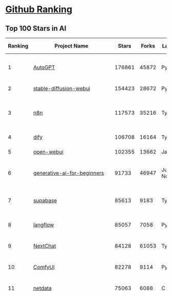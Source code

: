[Github Ranking](../README.md)
==========

## Top 100 Stars in AI

| Ranking | Project Name | Stars | Forks | Language | Open Issues | Description | Last Commit |
| ------- | ------------ | ----- | ----- | -------- | ----------- | ----------- | ----------- |
| 1 | [AutoGPT](https://github.com/Significant-Gravitas/AutoGPT) | 176861 | 45872 | Python | 140 | AutoGPT is the vision of accessible AI for everyone, to use and to build on. Our mission is to provide the tools, so that you can focus on what matters. | 2025-07-12T23:23:10Z |
| 2 | [stable-diffusion-webui](https://github.com/AUTOMATIC1111/stable-diffusion-webui) | 154423 | 28672 | Python | 2360 | Stable Diffusion web UI | 2025-05-03T06:17:03Z |
| 3 | [n8n](https://github.com/n8n-io/n8n) | 117573 | 35216 | TypeScript | 556 | Fair-code workflow automation platform with native AI capabilities. Combine visual building with custom code, self-host or cloud, 400+ integrations. | 2025-07-12T17:38:24Z |
| 4 | [dify](https://github.com/langgenius/dify) | 106708 | 16164 | TypeScript | 675 | Production-ready platform for agentic workflow development. | 2025-07-12T17:44:34Z |
| 5 | [open-webui](https://github.com/open-webui/open-webui) | 102355 | 13662 | JavaScript | 184 | User-friendly AI Interface (Supports Ollama, OpenAI API, ...) | 2025-07-13T00:53:29Z |
| 6 | [generative-ai-for-beginners](https://github.com/microsoft/generative-ai-for-beginners) | 91733 | 46947 | Jupyter Notebook | 6 | 21 Lessons, Get Started Building with Generative AI  🔗 https://microsoft.github.io/generative-ai-for-beginners/ | 2025-07-07T03:45:11Z |
| 7 | [supabase](https://github.com/supabase/supabase) | 85613 | 9183 | TypeScript | 270 | The Postgres development platform. Supabase gives you a dedicated Postgres database to build your web, mobile, and AI applications. | 2025-07-11T22:42:04Z |
| 8 | [langflow](https://github.com/langflow-ai/langflow) | 85057 | 7058 | Python | 446 | Langflow is a powerful tool for building and deploying AI-powered agents and workflows. | 2025-07-13T00:30:23Z |
| 9 | [NextChat](https://github.com/ChatGPTNextWeb/NextChat) | 84128 | 61053 | TypeScript | 647 | ✨ Light and Fast AI Assistant. Support: Web \| iOS \| MacOS \| Android \|  Linux \| Windows | 2025-07-08T15:35:23Z |
| 10 | [ComfyUI](https://github.com/comfyanonymous/ComfyUI) | 82278 | 9114 | Python | 2401 | The most powerful and modular diffusion model GUI, api and backend with a graph/nodes interface. | 2025-07-12T21:00:12Z |
| 11 | [netdata](https://github.com/netdata/netdata) | 75063 | 6088 | C | 163 | The fastest path to AI-powered full stack observability, even for lean teams. | 2025-07-13T00:26:45Z |
| 12 | [funNLP](https://github.com/fighting41love/funNLP) | 74742 | 14913 | Python | 33 | 中英文敏感词、语言检测、中外手机/电话归属地/运营商查询、名字推断性别、手机号抽取、身份证抽取、邮箱抽取、中日文人名库、中文缩写库、拆字词典、词汇情感值、停用词、反动词表、暴恐词表、繁简体转换、英文模拟中文发音、汪峰歌词生成器、职业名称词库、同义词库、反义词库、否定词库、汽车品牌词库、汽车零件词库、连续英文切割、各种中文词向量、公司名字大全、古诗词库、IT词库、财经词库、成语词库、地名词库、历史名人词库、诗词词库、医学词库、饮食词库、法律词库、汽车词库、动物词库、中文聊天语料、中文谣言数据、百度中文问答数据集、句子相似度匹配算法集合、bert资源、文本生成&摘要相关工具、cocoNLP信息抽取工具、国内电话号码正则匹配、清华大学XLORE:中英文跨语言百科知识图谱、清华大学人工智能技术系列报告、自然语言生成、NLU太难了系列、自动对联数据及机器人、用户名黑名单列表、罪名法务名词及分类模型、微信公众号语料、cs224n深度学习自然语言处理课程、中文手写汉字识别、中文自然语言处理 语料/数据集、变量命名神器、分词语料库+代码、任务型对话英文数据集、ASR 语音数据集 + 基于深度学习的中文语音识别系统、笑声检测器、Microsoft多语言数字/单位/如日期时间识别包、中华新华字典数据库及api(包括常用歇后语、成语、词语和汉字)、文档图谱自动生成、SpaCy 中文模型、Common Voice语音识别数据集新版、神经网络关系抽取、基于bert的命名实体识别、关键词(Keyphrase)抽取包pke、基于医疗领域知识图谱的问答系统、基于依存句法与语义角色标注的事件三元组抽取、依存句法分析4万句高质量标注数据、cnocr：用来做中文OCR的Python3包、中文人物关系知识图谱项目、中文nlp竞赛项目及代码汇总、中文字符数据、speech-aligner: 从“人声语音”及其“语言文本”产生音素级别时间对齐标注的工具、AmpliGraph: 知识图谱表示学习(Python)库：知识图谱概念链接预测、Scattertext 文本可视化(python)、语言/知识表示工具：BERT & ERNIE、中文对比英文自然语言处理NLP的区别综述、Synonyms中文近义词工具包、HarvestText领域自适应文本挖掘工具（新词发现-情感分析-实体链接等）、word2word：(Python)方便易用的多语言词-词对集：62种语言/3,564个多语言对、语音识别语料生成工具：从具有音频/字幕的在线视频创建自动语音识别(ASR)语料库、构建医疗实体识别的模型（包含词典和语料标注）、单文档非监督的关键词抽取、Kashgari中使用gpt-2语言模型、开源的金融投资数据提取工具、文本自动摘要库TextTeaser: 仅支持英文、人民日报语料处理工具集、一些关于自然语言的基本模型、基于14W歌曲知识库的问答尝试--功能包括歌词接龙and已知歌词找歌曲以及歌曲歌手歌词三角关系的问答、基于Siamese bilstm模型的相似句子判定模型并提供训练数据集和测试数据集、用Transformer编解码模型实现的根据Hacker News文章标题自动生成评论、用BERT进行序列标记和文本分类的模板代码、LitBank：NLP数据集——支持自然语言处理和计算人文学科任务的100部带标记英文小说语料、百度开源的基准信息抽取系统、虚假新闻数据集、Facebook: LAMA语言模型分析，提供Transformer-XL/BERT/ELMo/GPT预训练语言模型的统一访问接口、CommonsenseQA：面向常识的英文QA挑战、中文知识图谱资料、数据及工具、各大公司内部里大牛分享的技术文档 PDF 或者 PPT、自然语言生成SQL语句（英文）、中文NLP数据增强（EDA）工具、英文NLP数据增强工具 、基于医药知识图谱的智能问答系统、京东商品知识图谱、基于mongodb存储的军事领域知识图谱问答项目、基于远监督的中文关系抽取、语音情感分析、中文ULMFiT-情感分析-文本分类-语料及模型、一个拍照做题程序、世界各国大规模人名库、一个利用有趣中文语料库 qingyun 训练出来的中文聊天机器人、中文聊天机器人seqGAN、省市区镇行政区划数据带拼音标注、教育行业新闻语料库包含自动文摘功能、开放了对话机器人-知识图谱-语义理解-自然语言处理工具及数据、中文知识图谱：基于百度百科中文页面-抽取三元组信息-构建中文知识图谱、masr: 中文语音识别-提供预训练模型-高识别率、Python音频数据增广库、中文全词覆盖BERT及两份阅读理解数据、ConvLab：开源多域端到端对话系统平台、中文自然语言处理数据集、基于最新版本rasa搭建的对话系统、基于TensorFlow和BERT的管道式实体及关系抽取、一个小型的证券知识图谱/知识库、复盘所有NLP比赛的TOP方案、OpenCLaP：多领域开源中文预训练语言模型仓库、UER：基于不同语料+编码器+目标任务的中文预训练模型仓库、中文自然语言处理向量合集、基于金融-司法领域(兼有闲聊性质)的聊天机器人、g2pC：基于上下文的汉语读音自动标记模块、Zincbase 知识图谱构建工具包、诗歌质量评价/细粒度情感诗歌语料库、快速转化「中文数字」和「阿拉伯数字」、百度知道问答语料库、基于知识图谱的问答系统、jieba_fast 加速版的jieba、正则表达式教程、中文阅读理解数据集、基于BERT等最新语言模型的抽取式摘要提取、Python利用深度学习进行文本摘要的综合指南、知识图谱深度学习相关资料整理、维基大规模平行文本语料、StanfordNLP 0.2.0：纯Python版自然语言处理包、NeuralNLP-NeuralClassifier：腾讯开源深度学习文本分类工具、端到端的封闭域对话系统、中文命名实体识别：NeuroNER vs. BertNER、新闻事件线索抽取、2019年百度的三元组抽取比赛：“科学空间队”源码、基于依存句法的开放域文本知识三元组抽取和知识库构建、中文的GPT2训练代码、ML-NLP - 机器学习(Machine Learning)NLP面试中常考到的知识点和代码实现、nlp4han:中文自然语言处理工具集(断句/分词/词性标注/组块/句法分析/语义分析/NER/N元语法/HMM/代词消解/情感分析/拼写检查、XLM：Facebook的跨语言预训练语言模型、用基于BERT的微调和特征提取方法来进行知识图谱百度百科人物词条属性抽取、中文自然语言处理相关的开放任务-数据集-当前最佳结果、CoupletAI - 基于CNN+Bi-LSTM+Attention 的自动对对联系统、抽象知识图谱、MiningZhiDaoQACorpus - 580万百度知道问答数据挖掘项目、brat rapid annotation tool: 序列标注工具、大规模中文知识图谱数据：1.4亿实体、数据增强在机器翻译及其他nlp任务中的应用及效果、allennlp阅读理解:支持多种数据和模型、PDF表格数据提取工具 、 Graphbrain：AI开源软件库和科研工具，目的是促进自动意义提取和文本理解以及知识的探索和推断、简历自动筛选系统、基于命名实体识别的简历自动摘要、中文语言理解测评基准，包括代表性的数据集&基准模型&语料库&排行榜、树洞 OCR 文字识别 、从包含表格的扫描图片中识别表格和文字、语声迁移、Python口语自然语言处理工具集(英文)、 similarity：相似度计算工具包，java编写、海量中文预训练ALBERT模型 、Transformers 2.0 、基于大规模音频数据集Audioset的音频增强 、Poplar：网页版自然语言标注工具、图片文字去除，可用于漫画翻译 、186种语言的数字叫法库、Amazon发布基于知识的人-人开放领域对话数据集 、中文文本纠错模块代码、繁简体转换 、 Python实现的多种文本可读性评价指标、类似于人名/地名/组织机构名的命名体识别数据集 、东南大学《知识图谱》研究生课程(资料)、. 英文拼写检查库 、 wwsearch是企业微信后台自研的全文检索引擎、CHAMELEON：深度学习新闻推荐系统元架构 、 8篇论文梳理BERT相关模型进展与反思、DocSearch：免费文档搜索引擎、 LIDA：轻量交互式对话标注工具 、aili - the fastest in-memory index in the East 东半球最快并发索引 、知识图谱车音工作项目、自然语言生成资源大全 、中日韩分词库mecab的Python接口库、中文文本摘要/关键词提取、汉字字符特征提取器 (featurizer)，提取汉字的特征（发音特征、字形特征）用做深度学习的特征、中文生成任务基准测评 、中文缩写数据集、中文任务基准测评 - 代表性的数据集-基准(预训练)模型-语料库-baseline-工具包-排行榜、PySS3：面向可解释AI的SS3文本分类器机器可视化工具 、中文NLP数据集列表、COPE - 格律诗编辑程序、doccano：基于网页的开源协同多语言文本标注工具 、PreNLP：自然语言预处理库、简单的简历解析器，用来从简历中提取关键信息、用于中文闲聊的GPT2模型：GPT2-chitchat、基于检索聊天机器人多轮响应选择相关资源列表(Leaderboards、Datasets、Papers)、(Colab)抽象文本摘要实现集锦(教程 、词语拼音数据、高效模糊搜索工具、NLP数据增广资源集、微软对话机器人框架 、 GitHub Typo Corpus：大规模GitHub多语言拼写错误/语法错误数据集、TextCluster：短文本聚类预处理模块 Short text cluster、面向语音识别的中文文本规范化、BLINK：最先进的实体链接库、BertPunc：基于BERT的最先进标点修复模型、Tokenizer：快速、可定制的文本词条化库、中文语言理解测评基准，包括代表性的数据集、基准(预训练)模型、语料库、排行榜、spaCy 医学文本挖掘与信息提取 、 NLP任务示例项目代码集、 python拼写检查库、chatbot-list - 行业内关于智能客服、聊天机器人的应用和架构、算法分享和介绍、语音质量评价指标(MOSNet, BSSEval, STOI, PESQ, SRMR)、 用138GB语料训练的法文RoBERTa预训练语言模型 、BERT-NER-Pytorch：三种不同模式的BERT中文NER实验、无道词典 - 有道词典的命令行版本，支持英汉互查和在线查询、2019年NLP亮点回顾、 Chinese medical dialogue data 中文医疗对话数据集 、最好的汉字数字(中文数字)-阿拉伯数字转换工具、 基于百科知识库的中文词语多词义/义项获取与特定句子词语语义消歧、awesome-nlp-sentiment-analysis - 情感分析、情绪原因识别、评价对象和评价词抽取、LineFlow：面向所有深度学习框架的NLP数据高效加载器、中文医学NLP公开资源整理 、MedQuAD：(英文)医学问答数据集、将自然语言数字串解析转换为整数和浮点数、Transfer Learning in Natural Language Processing (NLP) 、面向语音识别的中文/英文发音辞典、Tokenizers：注重性能与多功能性的最先进分词器、CLUENER 细粒度命名实体识别 Fine Grained Named Entity Recognition、 基于BERT的中文命名实体识别、中文谣言数据库、NLP数据集/基准任务大列表、nlp相关的一些论文及代码, 包括主题模型、词向量(Word Embedding)、命名实体识别(NER)、文本分类(Text Classificatin)、文本生成(Text Generation)、文本相似性(Text Similarity)计算等，涉及到各种与nlp相关的算法，基于keras和tensorflow 、Python文本挖掘/NLP实战示例、 Blackstone：面向非结构化法律文本的spaCy pipeline和NLP模型通过同义词替换实现文本“变脸” 、中文 预训练 ELECTREA 模型: 基于对抗学习 pretrain Chinese Model 、albert-chinese-ner - 用预训练语言模型ALBERT做中文NER 、基于GPT2的特定主题文本生成/文本增广、开源预训练语言模型合集、多语言句向量包、编码、标记和实现：一种可控高效的文本生成方法、 英文脏话大列表 、attnvis：GPT2、BERT等transformer语言模型注意力交互可视化、CoVoST：Facebook发布的多语种语音-文本翻译语料库，包括11种语言(法语、德语、荷兰语、俄语、西班牙语、意大利语、土耳其语、波斯语、瑞典语、蒙古语和中文)的语音、文字转录及英文译文、Jiagu自然语言处理工具 - 以BiLSTM等模型为基础，提供知识图谱关系抽取 中文分词 词性标注 命名实体识别 情感分析 新词发现 关键词 文本摘要 文本聚类等功能、用unet实现对文档表格的自动检测，表格重建、NLP事件提取文献资源列表 、 金融领域自然语言处理研究资源大列表、CLUEDatasetSearch - 中英文NLP数据集：搜索所有中文NLP数据集，附常用英文NLP数据集 、medical_NER - 中文医学知识图谱命名实体识别 、(哈佛)讲因果推理的免费书、知识图谱相关学习资料/数据集/工具资源大列表、Forte：灵活强大的自然语言处理pipeline工具集 、Python字符串相似性算法库、PyLaia：面向手写文档分析的深度学习工具包、TextFooler：针对文本分类/推理的对抗文本生成模块、Haystack：灵活、强大的可扩展问答(QA)框架、中文关键短语抽取工具 | 2024-05-10T07:38:24Z |
| 13 | [Deep-Live-Cam](https://github.com/hacksider/Deep-Live-Cam) | 71722 | 10279 | Python | 97 | real time face swap and one-click video deepfake with only a single image | 2025-07-09T09:19:26Z |
| 14 | [system-prompts-and-models-of-ai-tools](https://github.com/x1xhlol/system-prompts-and-models-of-ai-tools) | 66464 | 19319 | None | 25 | FULL v0, Cursor, Manus, Same.dev, Lovable, Devin, Replit Agent, Windsurf Agent, VSCode Agent, Dia Browser, Trae AI & Cluely (And other Open Sourced) System Prompts, Tools & AI Models. | 2025-07-08T10:37:54Z |
| 15 | [browser-use](https://github.com/browser-use/browser-use) | 65328 | 7475 | Python | 467 | 🌐 Make websites accessible for AI agents. Automate tasks online with ease. | 2025-07-12T23:42:07Z |
| 16 | [AppFlowy](https://github.com/AppFlowy-IO/AppFlowy) | 64372 | 4427 | Dart | 938 | Bring projects, wikis, and teams together with AI. AppFlowy is the AI collaborative workspace where you achieve more without losing control of your data. The leading open source Notion alternative. | 2025-07-08T03:50:23Z |
| 17 | [lobe-chat](https://github.com/lobehub/lobe-chat) | 63396 | 13182 | TypeScript | 824 | 🤯 Lobe Chat - an open-source, modern design AI chat framework. Supports multiple AI providers (OpenAI / Claude 4 / Gemini / DeepSeek / Ollama / Qwen), Knowledge Base (file upload / RAG ), one click install MCP Marketplace and Artifacts / Thinking. One-click FREE deployment of your private AI Agent application. | 2025-07-13T03:58:52Z |
| 18 | [awesome-mcp-servers](https://github.com/punkpeye/awesome-mcp-servers) | 61367 | 4786 | None | 18 | A collection of MCP servers. | 2025-07-11T16:09:30Z |
| 19 | [ragflow](https://github.com/infiniflow/ragflow) | 59702 | 5958 | Python | 2411 | RAGFlow is an open-source RAG (Retrieval-Augmented Generation) engine based on deep document understanding. | 2025-07-11T13:15:34Z |
| 20 | [LLMs-from-scratch](https://github.com/rasbt/LLMs-from-scratch) | 58803 | 8194 | Jupyter Notebook | 4 | Implement a ChatGPT-like LLM in PyTorch from scratch, step by step | 2025-07-10T21:30:15Z |
| 21 | [gemini-cli](https://github.com/google-gemini/gemini-cli) | 58434 | 5336 | TypeScript | 942 | An open-source AI agent that brings the power of Gemini directly into your terminal. | 2025-07-13T04:00:50Z |
| 22 | [MetaGPT](https://github.com/FoundationAgents/MetaGPT) | 57149 | 6872 | Python | 12 | 🌟 The Multi-Agent Framework: First AI Software Company, Towards Natural Language Programming | 2025-06-30T11:45:55Z |
| 23 | [gpt-engineer](https://github.com/AntonOsika/gpt-engineer) | 54461 | 7194 | Python | 27 | CLI platform to experiment with codegen. Precursor to: https://lovable.dev | 2025-05-14T10:15:10Z |
| 24 | [LLaMA-Factory](https://github.com/hiyouga/LLaMA-Factory) | 54137 | 6628 | Python | 513 | Unified Efficient Fine-Tuning of 100+ LLMs & VLMs (ACL 2024) | 2025-07-11T10:59:53Z |
| 25 | [ChatGPT](https://github.com/lencx/ChatGPT) | 53889 | 6136 | Rust | 817 | 🔮 ChatGPT Desktop Application (Mac, Windows and Linux) | 2024-08-29T17:58:11Z |
| 26 | [meilisearch](https://github.com/meilisearch/meilisearch) | 52292 | 2102 | Rust | 210 | A lightning-fast search engine API bringing AI-powered hybrid search to your sites and applications. | 2025-07-11T20:00:33Z |
| 27 | [awesome-llm-apps](https://github.com/Shubhamsaboo/awesome-llm-apps) | 49835 | 5783 | Python | 1 | Collection of awesome LLM apps with AI Agents and RAG using OpenAI, Anthropic, Gemini and opensource models. | 2025-07-12T20:43:33Z |
| 28 | [crawl4ai](https://github.com/unclecode/crawl4ai) | 47752 | 4617 | Python | 179 | 🚀🤖 Crawl4AI: Open-source LLM Friendly Web Crawler & Scraper. Don't be shy, join here: https://discord.gg/jP8KfhDhyN | 2025-07-12T11:58:35Z |
| 29 | [autogen](https://github.com/microsoft/autogen) | 47182 | 7179 | Python | 390 | A programming framework for agentic AI 🤖 PyPi: autogen-agentchat Discord: https://aka.ms/autogen-discord Office Hour: https://aka.ms/autogen-officehour | 2025-07-13T01:47:14Z |
| 30 | [anything-llm](https://github.com/Mintplex-Labs/anything-llm) | 46424 | 4675 | JavaScript | 243 | The all-in-one Desktop & Docker AI application with built-in RAG, AI agents, No-code agent builder, MCP compatibility,  and more. | 2025-07-12T01:28:18Z |
| 31 | [JeecgBoot](https://github.com/jeecgboot/JeecgBoot) | 43279 | 15440 | Java | 35 | 🔥企业级低代码平台集成了AI应用平台，帮助企业快速实现低代码开发和构建AI应用！前后端分离架构 SpringBoot，SpringCloud、Mybatis，Ant Design4、 Vue3.0、TS+vite！强大的代码生成器让前后端代码一键生成，无需写任何代码! 引领AI低代码开发模式: AI生成->OnlineCoding-> 代码生成-> 手工MERGE，显著的提高效率，又不失灵活~ | 2025-07-12T01:34:09Z |
| 32 | [firecrawl](https://github.com/mendableai/firecrawl) | 42853 | 4034 | TypeScript | 137 | 🔥 Turn entire websites into LLM-ready markdown or structured data. Scrape, crawl and extract with a single API. | 2025-07-11T20:46:20Z |
| 33 | [OpenBB](https://github.com/OpenBB-finance/OpenBB) | 42285 | 3816 | Python | 42 | Investment Research for Everyone, Everywhere. | 2025-07-12T23:15:12Z |
| 34 | [unsloth](https://github.com/unslothai/unsloth) | 41959 | 3352 | Python | 645 | Fine-tuning & Reinforcement Learning for LLMs. 🦥 Train Qwen3, Llama 4, DeepSeek-R1, Gemma 3, TTS 2x faster with 70% less VRAM. | 2025-07-12T22:53:07Z |
| 35 | [ClickHouse](https://github.com/ClickHouse/ClickHouse) | 41681 | 7457 | C++ | 4218 | ClickHouse® is a real-time analytics database management system | 2025-07-13T03:10:26Z |
| 36 | [Flowise](https://github.com/FlowiseAI/Flowise) | 41400 | 21245 | TypeScript | 579 | Build AI Agents, Visually | 2025-07-11T18:26:51Z |
| 37 | [kong](https://github.com/Kong/kong) | 41279 | 4948 | Lua | 66 | 🦍 The Cloud-Native API Gateway and AI Gateway. | 2025-07-02T13:50:31Z |
| 38 | [ailearning](https://github.com/apachecn/ailearning) | 41110 | 11579 | Python | 2 | AiLearning：数据分析+机器学习实战+线性代数+PyTorch+NLTK+TF2 | 2024-11-12T16:21:55Z |
| 39 | [ColossalAI](https://github.com/hpcaitech/ColossalAI) | 41027 | 4520 | Python | 430 | Making large AI models cheaper, faster and more accessible | 2025-07-10T05:57:52Z |
| 40 | [airflow](https://github.com/apache/airflow) | 40977 | 15306 | Python | 1289 | Apache Airflow - A platform to programmatically author, schedule, and monitor workflows | 2025-07-13T03:02:47Z |
| 41 | [GitHubDaily](https://github.com/GitHubDaily/GitHubDaily) | 39011 | 4056 | None | 376 | 坚持分享 GitHub 上高质量、有趣实用的开源技术教程、开发者工具、编程网站、技术资讯。A list cool, interesting projects of GitHub. | 2025-03-20T08:54:47Z |
| 42 | [AI-For-Beginners](https://github.com/microsoft/AI-For-Beginners) | 38735 | 7342 | Jupyter Notebook | 25 | 12 Weeks, 24 Lessons, AI for All! | 2025-06-25T19:07:05Z |
| 43 | [quivr](https://github.com/QuivrHQ/quivr) | 38115 | 3649 | Python | 1 | Opiniated RAG for integrating GenAI in your apps 🧠   Focus on your product rather than the RAG. Easy integration in existing products with customisation!  Any LLM: GPT4, Groq, Llama. Any Vectorstore: PGVector, Faiss. Any Files. Anyway you want.  | 2025-07-09T12:55:23Z |
| 44 | [chatgpt-on-wechat](https://github.com/zhayujie/chatgpt-on-wechat) | 38090 | 9326 | Python | 296 | 基于大模型搭建的聊天机器人，同时支持 微信公众号、企业微信应用、飞书、钉钉 等接入，可选择ChatGPT/Claude/DeepSeek/文心一言/讯飞星火/通义千问/ Gemini/GLM-4/Kimi/LinkAI，能处理文本、语音和图片，访问操作系统和互联网，支持基于自有知识库进行定制企业智能客服。 | 2025-06-29T14:41:10Z |
| 45 | [ai-hedge-fund](https://github.com/virattt/ai-hedge-fund) | 38048 | 6678 | Python | 21 | An AI Hedge Fund Team | 2025-07-12T20:17:26Z |
| 46 | [ray](https://github.com/ray-project/ray) | 37971 | 6586 | Python | 2656 | Ray is an AI compute engine. Ray consists of a core distributed runtime and a set of AI Libraries for accelerating ML workloads. | 2025-07-13T02:45:33Z |
| 47 | [MoneyPrinterTurbo](https://github.com/harry0703/MoneyPrinterTurbo) | 37958 | 5459 | Python | 169 | 利用AI大模型，一键生成高清短视频 Generate short videos with one click using AI LLM. | 2025-06-11T06:34:54Z |
| 48 | [upscayl](https://github.com/upscayl/upscayl) | 37905 | 1747 | TypeScript | 59 | 🆙 Upscayl - #1 Free and Open Source AI Image Upscaler for Linux, MacOS and Windows. | 2025-06-28T15:17:42Z |
| 49 | [photoprism](https://github.com/photoprism/photoprism) | 37861 | 2110 | Go | 408 | AI-Powered Photos App for the Decentralized Web 🌈💎✨ | 2025-07-11T14:36:57Z |
| 50 | [Open-Assistant](https://github.com/LAION-AI/Open-Assistant) | 37417 | 3278 | Python | 228 | OpenAssistant is a chat-based assistant that understands tasks, can interact with third-party systems, and retrieve information dynamically to do so. | 2024-08-17T01:55:35Z |
| 51 | [mem0](https://github.com/mem0ai/mem0) | 36691 | 3747 | Python | 347 | Memory for AI Agents; Announcing OpenMemory MCP - local and secure memory management. | 2025-07-12T21:40:29Z |
| 52 | [MockingBird](https://github.com/babysor/MockingBird) | 36442 | 5260 | Python | 476 | 🚀AI拟声: 5秒内克隆您的声音并生成任意语音内容 Clone a voice in 5 seconds to generate arbitrary speech in real-time | 2024-11-15T05:00:29Z |
| 53 | [google-research](https://github.com/google-research/google-research) | 35994 | 8138 | Jupyter Notebook | 1061 | Google Research | 2025-07-12T08:40:47Z |
| 54 | [chatbox](https://github.com/chatboxai/chatbox) | 35742 | 3417 | TypeScript | 762 | User-friendly Desktop Client App for AI Models/LLMs (GPT, Claude, Gemini, Ollama...) | 2025-07-01T03:21:49Z |
| 55 | [aider](https://github.com/Aider-AI/aider) | 35417 | 3251 | Python | 936 | aider is AI pair programming in your terminal | 2025-07-12T16:26:27Z |
| 56 | [AgentGPT](https://github.com/reworkd/AgentGPT) | 34505 | 9451 | TypeScript | 129 | 🤖 Assemble, configure, and deploy autonomous AI Agents in your browser. | 2025-04-29T01:19:32Z |
| 57 | [gold-miner](https://github.com/xitu/gold-miner) | 34195 | 5043 | None | 9 | 🥇掘金翻译计划，可能是世界最大最好的英译中技术社区，最懂读者和译者的翻译平台： | 2024-04-17T09:44:37Z |
| 58 | [docling](https://github.com/docling-project/docling) | 34149 | 2281 | Python | 415 | Get your documents ready for gen AI | 2025-07-11T08:27:54Z |
| 59 | [crewAI](https://github.com/crewAIInc/crewAI) | 34116 | 4592 | Python | 53 | Framework for orchestrating role-playing, autonomous AI agents. By fostering collaborative intelligence, CrewAI empowers agents to work together seamlessly, tackling complex tasks. | 2025-07-13T00:34:25Z |
| 60 | [LocalAI](https://github.com/mudler/LocalAI) | 33816 | 2626 | Go | 435 | :robot: The free, Open Source alternative to OpenAI, Claude and others. Self-hosted and local-first. Drop-in replacement for OpenAI,  running on consumer-grade hardware. No GPU required. Runs gguf, transformers, diffusers and many more models architectures. Features: Generate Text, Audio, Video, Images, Voice Cloning, Distributed, P2P inference | 2025-07-12T22:44:45Z |
| 61 | [mindsdb](https://github.com/mindsdb/mindsdb) | 33491 | 5482 | Python | 41 | AI's query engine - Platform for building AI that can answer questions over large scale federated data. - The only MCP Server you'll ever need | 2025-07-12T17:54:41Z |
| 62 | [gpt-pilot](https://github.com/Pythagora-io/gpt-pilot) | 33179 | 3390 | Python | 236 | The first real AI developer | 2025-03-04T06:26:32Z |
| 63 | [Fabric](https://github.com/danielmiessler/Fabric) | 32538 | 3355 | JavaScript | 171 | Fabric is an open-source framework for augmenting humans using AI. It provides a modular system for solving specific problems using a crowdsourced set of AI prompts that can be used anywhere. | 2025-07-11T20:56:34Z |
| 64 | [ruoyi-vue-pro](https://github.com/YunaiV/ruoyi-vue-pro) | 32186 | 6917 | Java | 18 | 🔥 官方推荐 🔥 RuoYi-Vue 全新 Pro 版本，优化重构所有功能。基于 Spring Boot + MyBatis Plus + Vue & Element 实现的后台管理系统 + 微信小程序，支持 RBAC 动态权限、数据权限、SaaS 多租户、Flowable 工作流、三方登录、支付、短信、商城、CRM、ERP、AI 大模型等功能。你的 ⭐️ Star ⭐️，是作者生发的动力！ | 2025-07-09T08:01:49Z |
| 65 | [cursor-free-vip](https://github.com/yeongpin/cursor-free-vip) | 32136 | 4002 | Python | 503 | [Support 0.49.x]（Reset Cursor AI MachineID & Bypass Higher Token Limit） Cursor Ai ，自动重置机器ID ， 免费升级使用Pro功能: You've reached your trial request limit. / Too many free trial accounts used on this machine. Please upgrade to pro. We have this limit in place to prevent abuse. Please let us know if you believe this is a mistake. | 2025-06-18T02:18:31Z |
| 66 | [spaCy](https://github.com/explosion/spaCy) | 31951 | 4533 | Python | 161 | 💫 Industrial-strength Natural Language Processing (NLP) in Python | 2025-05-28T15:28:05Z |
| 67 | [chatbot-ui](https://github.com/mckaywrigley/chatbot-ui) | 31776 | 9145 | TypeScript | 173 | AI chat for any model. | 2024-08-03T00:38:07Z |
| 68 | [nacos](https://github.com/alibaba/nacos) | 31748 | 13094 | Java | 264 | an easy-to-use dynamic service discovery, configuration and service management platform for building AI cloud native applications. | 2025-07-04T02:18:40Z |
| 69 | [tabby](https://github.com/TabbyML/tabby) | 31722 | 1525 | Rust | 200 | Self-hosted AI coding assistant | 2025-07-12T20:03:28Z |
| 70 | [fairseq](https://github.com/facebookresearch/fairseq) | 31616 | 6560 | Python | 1186 | Facebook AI Research Sequence-to-Sequence Toolkit written in Python. | 2025-06-10T21:41:39Z |
| 71 | [netron](https://github.com/lutzroeder/netron) | 30865 | 2945 | JavaScript | 20 | Visualizer for neural network, deep learning and machine learning models | 2025-07-12T21:35:40Z |
| 72 | [cursor](https://github.com/cursor/cursor) | 30726 | 1970 | None | 1893 | The AI Code Editor | 2024-10-13T19:23:26Z |
| 73 | [awesome-cursorrules](https://github.com/PatrickJS/awesome-cursorrules) | 30645 | 2504 | MDX | 33 | 📄  Configuration files that enhance Cursor AI editor experience with custom rules and behaviors | 2025-07-01T20:51:06Z |
| 74 | [khoj](https://github.com/khoj-ai/khoj) | 30534 | 1741 | Python | 75 | Your AI second brain. Self-hostable. Get answers from the web or your docs. Build custom agents, schedule automations, do deep research. Turn any online or local LLM into your personal, autonomous AI (gpt, claude, gemini, llama, qwen, mistral). Get started - free. | 2025-07-11T21:34:23Z |
| 75 | [ai-agents-for-beginners](https://github.com/microsoft/ai-agents-for-beginners) | 30232 | 8586 | Jupyter Notebook | 9 | 11 Lessons to Get Started Building AI Agents | 2025-06-17T09:01:08Z |
| 76 | [AI-Expert-Roadmap](https://github.com/AMAI-GmbH/AI-Expert-Roadmap) | 30068 | 2533 | JavaScript | 20 | Roadmap to becoming an Artificial Intelligence Expert in 2022 | 2023-12-31T02:20:16Z |
| 77 | [roop](https://github.com/s0md3v/roop) | 30032 | 6808 | Python | 0 | one-click face swap | 2024-08-19T12:57:17Z |
| 78 | [agno](https://github.com/agno-agi/agno) | 29778 | 3789 | Python | 89 | Full-stack framework for building Multi-Agent Systems with memory, knowledge and reasoning. | 2025-07-12T18:53:07Z |
| 79 | [pytorch-lightning](https://github.com/Lightning-AI/pytorch-lightning) | 29771 | 3533 | Python | 957 | Pretrain, finetune ANY AI model of ANY size on multiple GPUs, TPUs with zero code changes. | 2025-07-13T00:33:39Z |
| 80 | [Mr.-Ranedeer-AI-Tutor](https://github.com/JushBJJ/Mr.-Ranedeer-AI-Tutor) | 29591 | 3384 | None | 13 | A GPT-4 AI Tutor Prompt for customizable personalized learning experiences. | 2025-06-14T06:58:48Z |
| 81 | [exo](https://github.com/exo-explore/exo) | 28953 | 1835 | Python | 355 | Run your own AI cluster at home with everyday devices 📱💻 🖥️⌚ | 2025-03-21T22:23:32Z |
| 82 | [Folo](https://github.com/RSSNext/Folo) | 28887 | 1291 | TypeScript | 173 | 🧡 Follow everything in one place | 2025-07-12T19:01:25Z |
| 83 | [Jobs_Applier_AI_Agent_AIHawk](https://github.com/feder-cr/Jobs_Applier_AI_Agent_AIHawk) | 28438 | 4295 | Python | 11 | AIHawk aims to easy job hunt process by automating the job application process. Utilizing artificial intelligence, it enables users to apply for multiple jobs in a tailored way. | 2025-05-28T13:24:12Z |
| 84 | [LibreChat](https://github.com/danny-avila/LibreChat) | 27998 | 5000 | TypeScript | 162 | Enhanced ChatGPT Clone: Features Agents, DeepSeek, Anthropic, AWS, OpenAI, Responses API, Azure, Groq, o1, GPT-4o, Mistral, OpenRouter, Vertex AI, Gemini, Artifacts, AI model switching, message search, Code Interpreter, langchain, DALL-E-3, OpenAPI Actions, Functions, Secure Multi-User Auth, Presets, open-source for self-hosting. Active project. | 2025-07-12T20:19:51Z |
| 85 | [continue](https://github.com/continuedev/continue) | 27598 | 3120 | TypeScript | 934 | ⏩ Create, share, and use custom AI code assistants with our open-source IDE extensions and hub of models, rules, prompts, docs, and other building blocks | 2025-07-12T20:29:02Z |
| 86 | [so-vits-svc](https://github.com/svc-develop-team/so-vits-svc) | 27361 | 5011 | Python | 21 | SoftVC VITS Singing Voice Conversion | 2023-11-11T13:11:31Z |
| 87 | [llm-app](https://github.com/pathwaycom/llm-app) | 27246 | 665 | Jupyter Notebook | 5 | Ready-to-run cloud templates for RAG, AI pipelines, and enterprise search with live data. 🐳Docker-friendly.⚡Always in sync with Sharepoint, Google Drive, S3, Kafka, PostgreSQL, real-time data APIs, and more. | 2025-05-16T07:58:43Z |
| 88 | [qlib](https://github.com/microsoft/qlib) | 26580 | 4083 | Python | 245 | Qlib is an AI-oriented Quant investment platform that aims to use AI tech to empower Quant Research, from exploring ideas to implementing productions. Qlib supports diverse ML modeling paradigms, including supervised learning, market dynamics modeling, and RL, and is now equipped with https://github.com/microsoft/RD-Agent to automate R&D process. | 2025-07-11T09:30:55Z |
| 89 | [nx](https://github.com/nrwl/nx) | 26317 | 2553 | TypeScript | 599 | An AI-first build platform that connects everything from your editor to CI. Helping you deliver fast, without breaking things. | 2025-07-13T03:24:38Z |
| 90 | [generative-models](https://github.com/Stability-AI/generative-models) | 26161 | 2913 | Python | 269 | Generative Models by Stability AI | 2025-05-20T14:53:33Z |
| 91 | [Genesis](https://github.com/Genesis-Embodied-AI/Genesis) | 25797 | 2338 | Python | 109 | A generative world for general-purpose robotics & embodied AI learning. | 2025-07-11T20:06:32Z |
| 92 | [PDFMathTranslate](https://github.com/Byaidu/PDFMathTranslate) | 25668 | 2225 | Python | 110 | PDF scientific paper translation with preserved formats - 基于 AI 完整保留排版的 PDF 文档全文双语翻译，支持 Google/DeepL/Ollama/OpenAI 等服务，提供 CLI/GUI/MCP/Docker/Zotero | 2025-07-12T16:00:19Z |
| 93 | [composio](https://github.com/ComposioHQ/composio) | 25560 | 4404 | TypeScript | 46 | Composio equips your AI agents & LLMs with 100+ high-quality integrations via function calling | 2025-07-13T02:03:29Z |
| 94 | [InvokeAI](https://github.com/invoke-ai/InvokeAI) | 25491 | 2612 | TypeScript | 741 | Invoke is a leading creative engine for Stable Diffusion models, empowering professionals, artists, and enthusiasts to generate and create visual media using the latest AI-driven technologies. The solution offers an industry leading WebUI, and serves as the foundation for multiple commercial products. | 2025-07-13T00:11:05Z |
| 95 | [semantic-kernel](https://github.com/microsoft/semantic-kernel) | 25385 | 4045 | C# | 454 | Integrate cutting-edge LLM technology quickly and easily into your apps | 2025-07-12T08:11:03Z |
| 96 | [500-AI-Machine-learning-Deep-learning-Computer-vision-NLP-Projects-with-code](https://github.com/ashishpatel26/500-AI-Machine-learning-Deep-learning-Computer-vision-NLP-Projects-with-code) | 25238 | 5877 | None | 42 | 500 AI Machine learning Deep learning Computer vision NLP Projects with code | 2024-07-26T13:06:49Z |
| 97 | [FastGPT](https://github.com/labring/FastGPT) | 25078 | 6447 | TypeScript | 571 | FastGPT is a knowledge-based platform built on the LLMs, offers a comprehensive suite of out-of-the-box capabilities such as data processing, RAG retrieval, and visual AI workflow orchestration, letting you easily develop and deploy complex question-answering systems without the need for extensive setup or configuration. | 2025-07-12T08:41:40Z |
| 98 | [qdrant](https://github.com/qdrant/qdrant) | 24642 | 1695 | Rust | 341 | Qdrant - High-performance, massive-scale Vector Database and Vector Search Engine for the next generation of AI. Also available in the cloud https://cloud.qdrant.io/ | 2025-07-12T12:01:56Z |
| 99 | [kratos](https://github.com/go-kratos/kratos) | 24583 | 4089 | Go | 19 | Your ultimate Go microservices framework for the cloud-native era. | 2025-06-01T18:48:42Z |
| 100 | [modular](https://github.com/modular/modular) | 24490 | 2660 | Mojo | 699 | The Modular Platform (includes MAX & Mojo) | 2025-07-11T12:03:55Z |

